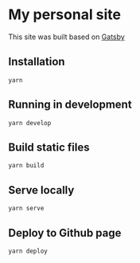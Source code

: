 # My personal site
This site was built based on [Gatsby](https://www.gatsbyjs.org/)

## Installation
`yarn`

## Running in development
`yarn develop`

## Build static files
`yarn build`

## Serve locally
`yarn serve`

## Deploy to Github page
`yarn deploy`
